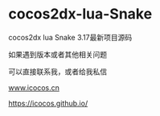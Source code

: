 # cocos2dx-lua-Snake
cocos2dx lua Snake 3.17最新项目源码


如果遇到版本或者其他相关问题

可以直接联系我，或者给我私信

www.icocos.cn

https://icocos.github.io/
